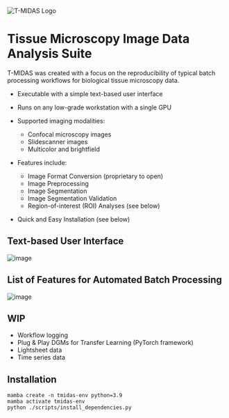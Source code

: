 ![T-MIDAS Logo](https://github.com/MercaderLabAnatomy/T-MIDAS/assets/99955854/aada2d33-f5f7-4395-bf36-c0466b304d0d) 
# Tissue Microscopy Image Data Analysis Suite


T-MIDAS was created with a focus on the reproducibility of typical batch processing workflows for biological tissue microscopy data. 
- Executable with a simple text-based user interface
- Runs on any low-grade workstation with a single GPU
  
- Supported imaging modalities:
  - Confocal microscopy images
  - Slidescanner images
  - Multicolor and brightfield
    
- Features include:
  - Image Format Conversion (proprietary to open)
  - Image Preprocessing
  - Image Segmentation
  - Image Segmentation Validation
  - Region-of-interest (ROI) Analyses (see below)
    
- Quick and Easy Installation (see below)

## Text-based User Interface
![image](https://github.com/MercaderLabAnatomy/T-MIDAS/assets/99955854/ef71315b-726d-4a2f-9546-d326aba513dd)


## List of Features for Automated Batch Processing

![image](https://github.com/MercaderLabAnatomy/T-MIDAS/assets/99955854/a678e2de-413e-4465-833f-8ed372944350)




## WIP
- Workflow logging
- Plug & Play DGMs for Transfer Learning (PyTorch framework)
- Lightsheet data
- Time series data

## Installation
```
mamba create -n tmidas-env python=3.9
mamba activate tmidas-env
python ./scripts/install_dependencies.py
```
